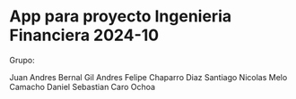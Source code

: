 # App para proyecto Ingenieria Financiera 2024-10

Grupo:

Juan Andres Bernal Gil
Andres Felipe Chaparro Diaz
Santiago Nicolas Melo Camacho
Daniel Sebastian Caro Ochoa
